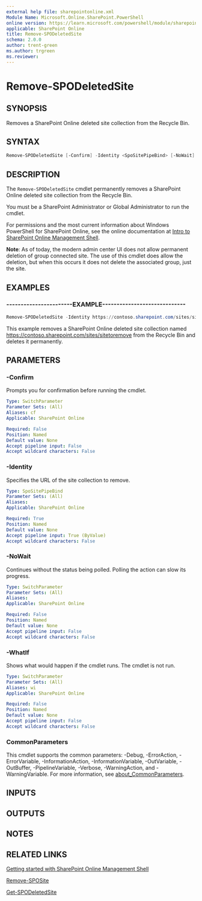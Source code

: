 ```yaml
---
external help file: sharepointonline.xml
Module Name: Microsoft.Online.SharePoint.PowerShell
online version: https://learn.microsoft.com/powershell/module/sharepoint-online/remove-spodeletedsite
applicable: SharePoint Online
title: Remove-SPODeletedSite
schema: 2.0.0
author: trent-green
ms.author: trgreen
ms.reviewer:
---
```


# Remove-SPODeletedSite

## SYNOPSIS

Removes a SharePoint Online deleted site collection from the Recycle Bin.

## SYNTAX

```powershell
Remove-SPODeletedSite [-Confirm] -Identity <SpoSitePipeBind> [-NoWait] [-WhatIf] [<CommonParameters>]
```

## DESCRIPTION

The `Remove-SPODeletedSite` cmdlet permanently removes a SharePoint Online deleted site collection from the Recycle Bin.

You must be a SharePoint Administrator or Global Administrator to run the cmdlet.

For permissions and the most current information about Windows PowerShell for SharePoint Online, see the online documentation at [Intro to SharePoint Online Management Shell](https://learn.microsoft.com/powershell/sharepoint/sharepoint-online/introduction-sharepoint-online-management-shell?view=sharepoint-ps).

**Note**: As of today, the modern admin center UI does not allow permanent deletion of group connected site. The use of this cmdlet does allow the deletion, but when this occurs it does not delete the associated group, just the site.

## EXAMPLES

### -----------------------EXAMPLE-----------------------------

```powershell
Remove-SPODeletedSite -Identity https://contoso.sharepoint.com/sites/sitetoremove
```

This example removes a SharePoint Online deleted site collection named <https://contoso.sharepoint.com/sites/sitetoremove> from the Recycle Bin and deletes it permanently.

## PARAMETERS

### -Confirm

Prompts you for confirmation before running the cmdlet.

```yaml
Type: SwitchParameter
Parameter Sets: (All)
Aliases: cf
Applicable: SharePoint Online

Required: False
Position: Named
Default value: None
Accept pipeline input: False
Accept wildcard characters: False
```

### -Identity

Specifies the URL of the site collection to remove.

```yaml
Type: SpoSitePipeBind
Parameter Sets: (All)
Aliases:
Applicable: SharePoint Online

Required: True
Position: Named
Default value: None
Accept pipeline input: True (ByValue)
Accept wildcard characters: False
```

### -NoWait

Continues without the status being polled. Polling the action can slow its progress.

```yaml
Type: SwitchParameter
Parameter Sets: (All)
Aliases:
Applicable: SharePoint Online

Required: False
Position: Named
Default value: None
Accept pipeline input: False
Accept wildcard characters: False
```

### -WhatIf

Shows what would happen if the cmdlet runs.
The cmdlet is not run.

```yaml
Type: SwitchParameter
Parameter Sets: (All)
Aliases: wi
Applicable: SharePoint Online

Required: False
Position: Named
Default value: None
Accept pipeline input: False
Accept wildcard characters: False
```

### CommonParameters

This cmdlet supports the common parameters: -Debug, -ErrorAction, -ErrorVariable, -InformationAction, -InformationVariable, -OutVariable, -OutBuffer, -PipelineVariable, -Verbose, -WarningAction, and -WarningVariable. For more information, see [about_CommonParameters](https://go.microsoft.com/fwlink/?LinkID=113216).

## INPUTS

## OUTPUTS

## NOTES

## RELATED LINKS

[Getting started with SharePoint Online Management Shell](https://learn.microsoft.com/powershell/sharepoint/sharepoint-online/connect-sharepoint-online?view=sharepoint-ps)

[Remove-SPOSite](Remove-SPOSite.md)

[Get-SPODeletedSite](Get-SPODeletedSite.md)
